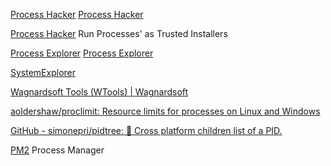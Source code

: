 
[Process Hacker](https://processhacker.sourceforge.io/)
[Process Hacker](https://github.com/ProcessHackerRepoTool/nightly-builds-mirror/releases/download/3.0.4953/processhacker-3.0.4953-bin.zip)

[Process Hacker](https://wj32.org/processhacker/forums/viewtopic.php?t=2407)
Run Processes' as Trusted Installers

[Process Explorer](https://learn.microsoft.com/sysinternals/downloads/process-explorer)
[Process Explorer](https://docs.microsoft.com/en-us/sysinternals/downloads/process-explorer)

[SystemExplorer](http://systemexplorer.net/)

[Wagnardsoft Tools (WTools) | Wagnardsoft](https://www.wagnardsoft.com/WToolsw)

[aoldershaw/proclimit: Resource limits for processes on Linux and Windows](https://github.com/aoldershaw/proclimit)

[GitHub - simonepri/pidtree: 🚸 Cross platform children list of a PID.](https://github.com/simonepri/pidtree)

[PM2](https://pm2.keymetrics.io/)
Process Manager
